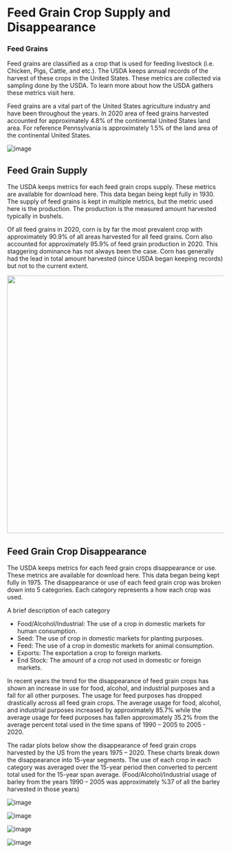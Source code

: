 # Feed Grain Crop Supply and Disappearance

### Feed Grains

Feed grains are classified as a crop that is used for feeding livestock (i.e. Chicken, Pigs, Cattle, and etc.). The USDA keeps annual records of the harvest of these crops in the United States. These metrics are collected via sampling done by the USDA. To learn more about how the USDA gathers these metrics visit here.

Feed grains are a vital part of the United States agriculture industry and have been throughout the years. In 2020 area of feed grains harvested accounted for approximately 4.8% of the continental United States land area. For reference Pennsylvania is approximately 1.5% of the land area of the continental United States.

 ![image](https://user-images.githubusercontent.com/49574566/131564955-976831f6-a775-4298-8439-558f869de644.png)

## Feed Grain Supply
The USDA keeps metrics for each feed grain crops supply. These metrics are available for download here. This data began being kept fully in 1930. The supply of feed grains is kept in multiple metrics, but the metric used here is the production. The production is the measured amount harvested typically in bushels.

Of all feed grains in 2020, corn is by far the most prevalent crop with approximately 90.9% of all areas harvested for all feed grains. Corn also accounted for approximately 95.9% of feed grain production in 2020. This staggering dominance has not always been the case. Corn has generally had the lead in total amount harvested (since USDA began keeping records) but not to the current extent.

<p align="center">
  <img width="920" height="600" src="https://user-images.githubusercontent.com/49574566/131565071-f6c610e7-9ef3-4743-8740-66ca53d12cf6.png">
</p>

## Feed Grain Crop Disappearance

The USDA keeps metrics for each feed grain crops disappearance or use. These metrics are available for download here. This data began being kept fully in 1975. The disappearance or use of each feed grain crop was broken down into 5 categories. Each category represents a how each crop was used. 

A brief description of each category
 * Food/Alcohol/Industrial: The use of a crop in domestic markets for human consumption.
 * Seed: The use of crop in domestic markets for planting purposes.
 * Feed: The use of a crop in domestic markets for animal consumption.
 * Exports: The exportation a crop to foreign markets.
 * End Stock: The amount of a crop not used in domestic or foreign markets.

In recent years the trend for the disappearance of feed grain crops has shown an increase in use for food, alcohol, and industrial purposes and a fall for all other purposes. The usage for feed purposes has dropped drastically across all feed grain crops. The average usage for food, alcohol, and industrial purposes increased by approximately 85.7% while the average usage for feed purposes has fallen approximately 35.2% from the average percent total used in the time spans of 1990 – 2005 to 2005 - 2020.

The radar plots below show the disappearance of feed grain crops harvested by the US from the years 1975 – 2020. These charts break down the disappearance into 15-year segments. The use of each crop in each category was averaged over the 15-year period then converted to percent total used for the 15-year span average. (Food/Alcohol/Industrial usage of barley from the years 1990 – 2005 was approximately %37 of all the barley harvested in those years)

![image](https://user-images.githubusercontent.com/49574566/131565103-ddd84250-8caa-46c4-9d5a-d95e82abcc95.png)

![image](https://user-images.githubusercontent.com/49574566/131565120-450e0f63-2d07-4c1e-977b-273c384fb50d.png)

![image](https://user-images.githubusercontent.com/49574566/131565130-05da91c0-9c7b-4708-adff-07ca78c9678d.png)

![image](https://user-images.githubusercontent.com/49574566/131565141-2bda28af-cc1f-4c53-9fef-4a7d5b943b81.png)

